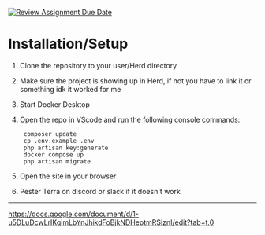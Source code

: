 [![Review Assignment Due Date](https://classroom.github.com/assets/deadline-readme-button-22041afd0340ce965d47ae6ef1cefeee28c7c493a6346c4f15d667ab976d596c.svg)](https://classroom.github.com/a/9Y3cG2WL)

# Installation/Setup

1. Clone the repository to your user/Herd directory
2. Make sure the project is showing up in Herd, if not you have to link it or something idk it worked for me
3. Start Docker Desktop
4. Open the repo in VScode and run the following console commands:

        composer update
        cp .env.example .env  
        php artisan key:generate
        docker compose up
        php artisan migrate

5. Open the site in your browser
6. Pester Terra on discord or slack if it doesn't work

___________________
https://docs.google.com/document/d/1-u5DLuDcwLrIKqimLbYnJhikdFoBjkNDHeptmRSiznI/edit?tab=t.0
